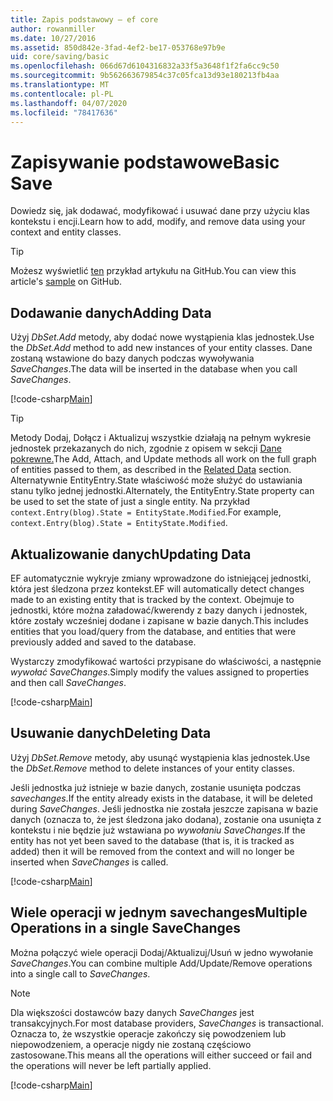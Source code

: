 ```yaml
---
title: Zapis podstawowy — ef core
author: rowanmiller
ms.date: 10/27/2016
ms.assetid: 850d842e-3fad-4ef2-be17-053768e97b9e
uid: core/saving/basic
ms.openlocfilehash: 066d67d6104316832a33f5a3648f1f2fa6cc9c50
ms.sourcegitcommit: 9b562663679854c37c05fca13d93e180213fb4aa
ms.translationtype: MT
ms.contentlocale: pl-PL
ms.lasthandoff: 04/07/2020
ms.locfileid: "78417636"
---
```

# <a name="basic-save"></a><span data-ttu-id="f7619-102">Zapisywanie podstawowe</span><span class="sxs-lookup"><span data-stu-id="f7619-102">Basic Save</span></span>

<span data-ttu-id="f7619-103">Dowiedz się, jak dodawać, modyfikować i usuwać dane przy użyciu klas kontekstu i encji.</span><span class="sxs-lookup"><span data-stu-id="f7619-103">Learn how to add, modify, and remove data using your context and entity classes.</span></span>

> [!TIP]  
> <span data-ttu-id="f7619-104">Możesz wyświetlić [ten](https://github.com/dotnet/EntityFramework.Docs/tree/master/samples/core/Saving/Basics/) przykład artykułu na GitHub.</span><span class="sxs-lookup"><span data-stu-id="f7619-104">You can view this article's [sample](https://github.com/dotnet/EntityFramework.Docs/tree/master/samples/core/Saving/Basics/) on GitHub.</span></span>

## <a name="adding-data"></a><span data-ttu-id="f7619-105">Dodawanie danych</span><span class="sxs-lookup"><span data-stu-id="f7619-105">Adding Data</span></span>

<span data-ttu-id="f7619-106">Użyj *DbSet.Add* metody, aby dodać nowe wystąpienia klas jednostek.</span><span class="sxs-lookup"><span data-stu-id="f7619-106">Use the *DbSet.Add* method to add new instances of your entity classes.</span></span> <span data-ttu-id="f7619-107">Dane zostaną wstawione do bazy danych podczas wywoływania *SaveChanges*.</span><span class="sxs-lookup"><span data-stu-id="f7619-107">The data will be inserted in the database when you call *SaveChanges*.</span></span>

[!code-csharp[Main](../../../samples/core/Saving/Basics/Sample.cs#Add)]

> [!TIP]  
> <span data-ttu-id="f7619-108">Metody Dodaj, Dołącz i Aktualizuj wszystkie działają na pełnym wykresie jednostek przekazanych do nich, zgodnie z opisem w sekcji [Dane pokrewne.](related-data.md)</span><span class="sxs-lookup"><span data-stu-id="f7619-108">The Add, Attach, and Update methods all work on the full graph of entities passed to them, as described in the [Related Data](related-data.md) section.</span></span> <span data-ttu-id="f7619-109">Alternatywnie EntityEntry.State właściwość może służyć do ustawiania stanu tylko jednej jednostki.</span><span class="sxs-lookup"><span data-stu-id="f7619-109">Alternately, the EntityEntry.State property can be used to set the state of just a single entity.</span></span> <span data-ttu-id="f7619-110">Na przykład `context.Entry(blog).State = EntityState.Modified`.</span><span class="sxs-lookup"><span data-stu-id="f7619-110">For example, `context.Entry(blog).State = EntityState.Modified`.</span></span>

## <a name="updating-data"></a><span data-ttu-id="f7619-111">Aktualizowanie danych</span><span class="sxs-lookup"><span data-stu-id="f7619-111">Updating Data</span></span>

<span data-ttu-id="f7619-112">EF automatycznie wykryje zmiany wprowadzone do istniejącej jednostki, która jest śledzona przez kontekst.</span><span class="sxs-lookup"><span data-stu-id="f7619-112">EF will automatically detect changes made to an existing entity that is tracked by the context.</span></span> <span data-ttu-id="f7619-113">Obejmuje to jednostki, które można załadować/kwerendy z bazy danych i jednostek, które zostały wcześniej dodane i zapisane w bazie danych.</span><span class="sxs-lookup"><span data-stu-id="f7619-113">This includes entities that you load/query from the database, and entities that were previously added and saved to the database.</span></span>

<span data-ttu-id="f7619-114">Wystarczy zmodyfikować wartości przypisane do właściwości, a następnie *wywołać SaveChanges*.</span><span class="sxs-lookup"><span data-stu-id="f7619-114">Simply modify the values assigned to properties and then call *SaveChanges*.</span></span>

[!code-csharp[Main](../../../samples/core/Saving/Basics/Sample.cs#Update)]

## <a name="deleting-data"></a><span data-ttu-id="f7619-115">Usuwanie danych</span><span class="sxs-lookup"><span data-stu-id="f7619-115">Deleting Data</span></span>

<span data-ttu-id="f7619-116">Użyj *DbSet.Remove* metody, aby usunąć wystąpienia klas jednostek.</span><span class="sxs-lookup"><span data-stu-id="f7619-116">Use the *DbSet.Remove* method to delete instances of your entity classes.</span></span>

<span data-ttu-id="f7619-117">Jeśli jednostka już istnieje w bazie danych, zostanie usunięta podczas *savechanges*.</span><span class="sxs-lookup"><span data-stu-id="f7619-117">If the entity already exists in the database, it will be deleted during *SaveChanges*.</span></span> <span data-ttu-id="f7619-118">Jeśli jednostka nie została jeszcze zapisana w bazie danych (oznacza to, że jest śledzona jako dodana), zostanie ona usunięta z kontekstu i nie będzie już wstawiana po *wywołaniu SaveChanges.*</span><span class="sxs-lookup"><span data-stu-id="f7619-118">If the entity has not yet been saved to the database (that is, it is tracked as added) then it will be removed from the context and will no longer be inserted when *SaveChanges* is called.</span></span>

[!code-csharp[Main](../../../samples/core/Saving/Basics/Sample.cs#Remove)]

## <a name="multiple-operations-in-a-single-savechanges"></a><span data-ttu-id="f7619-119">Wiele operacji w jednym savechanges</span><span class="sxs-lookup"><span data-stu-id="f7619-119">Multiple Operations in a single SaveChanges</span></span>

<span data-ttu-id="f7619-120">Można połączyć wiele operacji Dodaj/Aktualizuj/Usuń w jedno wywołanie *SaveChanges*.</span><span class="sxs-lookup"><span data-stu-id="f7619-120">You can combine multiple Add/Update/Remove operations into a single call to *SaveChanges*.</span></span>

> [!NOTE]  
> <span data-ttu-id="f7619-121">Dla większości dostawców bazy danych *SaveChanges* jest transakcyjnych.</span><span class="sxs-lookup"><span data-stu-id="f7619-121">For most database providers, *SaveChanges* is transactional.</span></span> <span data-ttu-id="f7619-122">Oznacza to, że wszystkie operacje zakończy się powodzeniem lub niepowodzeniem, a operacje nigdy nie zostaną częściowo zastosowane.</span><span class="sxs-lookup"><span data-stu-id="f7619-122">This means  all the operations will either succeed or fail and the operations will never be left partially applied.</span></span>

[!code-csharp[Main](../../../samples/core/Saving/Basics/Sample.cs#MultipleOperations)]

